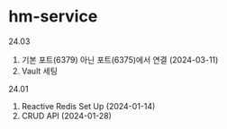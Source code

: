 # hm-service

24.03
1. 기본 포트(6379) 아닌 포트(6375)에서 연결 (2024-03-11)
2. Vault 세팅

24.01
1. Reactive Redis Set Up (2024-01-14)
2. CRUD API (2024-01-28)